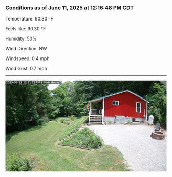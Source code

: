 ### Conditions as of June 11, 2025 at 12:16:48 PM CDT 

Temperature: 90.30 &deg;F

Feels like: 90.30 &deg;F

Humidity: 50%

Wind Direction: NW

Windspeed: 0.4 mph

Wind Gust: 0.7 mph

---

<img src="./images/latest.jpeg"/>

